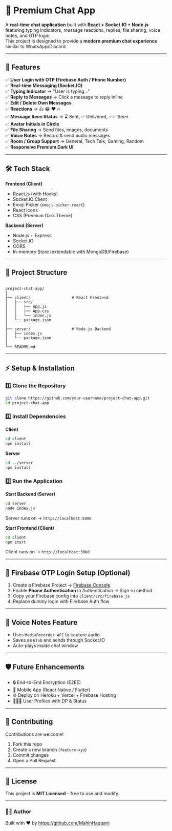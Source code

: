 
# 💬 Premium Chat App

A **real-time chat application** built with **React + Socket.IO + Node.js** featuring typing indicators, message reactions, replies, file sharing, voice notes, and OTP login.  
This project is designed to provide a **modern premium chat experience** similar to WhatsApp/Discord.

---

## 🚀 Features

✅ **User Login with OTP (Firebase Auth / Phone Number)**  
✅ **Real-time Messaging (Socket.IO)**  
✅ **Typing Indicator** → "User is typing…"  
✅ **Reply to Messages** → Click a message to reply inline  
✅ **Edit / Delete Own Messages**  
✅ **Reactions** → 👍 😂 ❤️ 🔥  
✅ **Message Seen Status** → ⌛ Sent, ✅ Delivered, ✅✅ Seen  
✅ **Avatar Initials in Circle**  
✅ **File Sharing** → Send files, images, documents  
✅ **Voice Notes** → Record & send audio messages  
✅ **Room / Group Support** → General, Tech Talk, Gaming, Random  
✅ **Responsive Premium Dark UI**  

---

## 🛠️ Tech Stack

**Frontend (Client)**  
- React.js (with Hooks)  
- Socket.IO Client  
- Emoji Picker (`emoji-picker-react`)  
- React Icons  
- CSS (Premium Dark Theme)

**Backend (Server)**  
- Node.js + Express  
- Socket.IO  
- CORS  
- In-memory Store (extendable with MongoDB/Firebase)

---

## 📂 Project Structure

```

project-chat-app/
│
├── client/                  # React Frontend
│   ├── src/
│   │   ├── App.js
│   │   ├── App.css
│   │   └── index.js
│   └── package.json
│
├── server/                  # Node.js Backend
│   ├── index.js
│   └── package.json
│
└── README.md

````

---

## ⚡ Setup & Installation

### 1️⃣ Clone the Repository
```bash
git clone https://github.com/your-username/project-chat-app.git
cd project-chat-app
````

### 2️⃣ Install Dependencies

**Client**

```bash
cd client
npm install
```

**Server**

```bash
cd ../server
npm install
```

### 3️⃣ Run the Application

**Start Backend (Server)**

```bash
cd server
node index.js
```

Server runs on → `http://localhost:5000`

**Start Frontend (Client)**

```bash
cd client
npm start
```

Client runs on → `http://localhost:3000`

---

## 🔑 Firebase OTP Login Setup (Optional)

1. Create a Firebase Project → [Firebase Console](https://console.firebase.google.com)
2. Enable **Phone Authentication** in Authentication → Sign-in method
3. Copy your Firebase config into `client/src/firebase.js`
4. Replace dummy login with Firebase Auth flow

---

## 🎤 Voice Notes Feature

* Uses `MediaRecorder API` to capture audio
* Saves as `Blob` and sends through Socket.IO
* Auto-plays inside chat window

---

## 🛡️ Future Enhancements

* 🔒 End-to-End Encryption (E2EE)
* 📱 Mobile App (React Native / Flutter)
* 🌐 Deploy on Heroku + Vercel + Firebase Hosting
* 🧑‍🤝‍🧑 User Profiles with DP & Status

---

## 🤝 Contributing

Contributions are welcome!

1. Fork this repo
2. Create a new branch (`feature-xyz`)
3. Commit changes
4. Open a Pull Request

---

## 📜 License

This project is **MIT Licensed** – free to use and modify.

---

### 👩‍💻 Author

Built with ❤️ by https://github.com/MahinHaqqani



```
